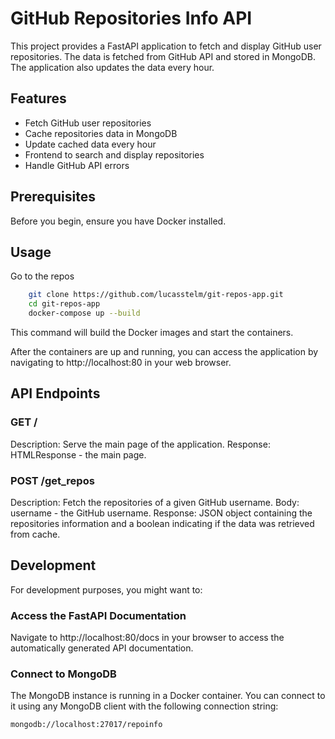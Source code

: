 # GitHub Repositories Info API

This project provides a FastAPI application to fetch and display GitHub user repositories. The data is fetched from GitHub API and stored in MongoDB. The application also updates the data every hour.

## Features

- Fetch GitHub user repositories
- Cache repositories data in MongoDB
- Update cached data every hour
- Frontend to search and display repositories
- Handle GitHub API errors

## Prerequisites

Before you begin, ensure you have Docker installed.

## Usage

Go to the repos
```sh
    git clone https://github.com/lucasstelm/git-repos-app.git
    cd git-repos-app
    docker-compose up --build
```

This command will build the Docker images and start the containers.

After the containers are up and running, you can access the application by navigating to http://localhost:80 in your web browser.

## API Endpoints

### GET /
Description: Serve the main page of the application.
Response: HTMLResponse - the main page.

### POST /get_repos
Description: Fetch the repositories of a given GitHub username.
Body: username - the GitHub username.
Response: JSON object containing the repositories information and a boolean indicating if the data was retrieved from cache.

## Development

For development purposes, you might want to:

### Access the FastAPI Documentation
Navigate to http://localhost:80/docs in your browser to access the automatically generated API documentation.

### Connect to MongoDB

The MongoDB instance is running in a Docker container. You can connect to it using any MongoDB client with the following connection string:

```sh
mongodb://localhost:27017/repoinfo
```
